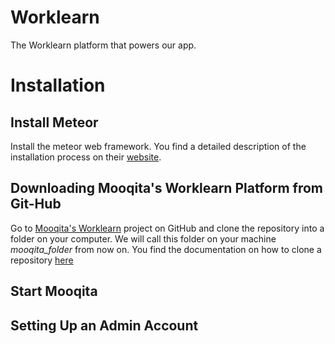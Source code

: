 # Worklearn
The Worklearn platform that powers our app.

# Installation

## Install Meteor
Install the meteor web framework. You find a detailed description of the installation process on their [website](www.meteor.com).

## Downloading Mooqita's Worklearn Platform from Git-Hub
Go to [Mooqita's Worklearn](https://github.com/Mooqita/worklearn) project on GitHub and clone the repository into a folder on your computer. We will call this folder on your machine _mooqita_folder_ from now on. You find the documentation on how to clone a repository [here](https://help.github.com/articles/cloning-a-repository/)

## Start Mooqita

## Setting Up an Admin Account